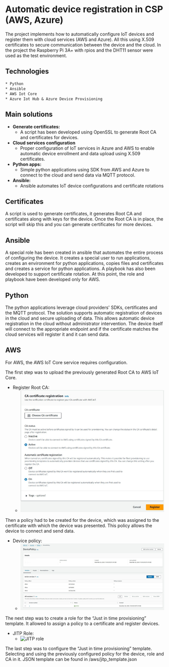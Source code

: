 # Automatic device registration in CSP (AWS, Azure)

The project implements how to automatically configure IoT devices and register them with cloud services (AWS and Azure). 
All this using X.509 certificates to secure communication between the device and the cloud. 
In the project the Raspberry Pi 3A+ with rpios and the DHT11 sensor were used as the test environment.

## Technologies
    * Python
    * Ansible
    * AWS Iot Core
    * Azure Iot Hub & Azure Device Provisioning

## Main solutions

* **Generate certificates:**
    * A script has been developed using OpenSSL to generate Root CA and certificates for devices.
* **Cloud services configuration**
    * Proper configuration of IoT services in Azure and AWS to enable automatic device enrollment and data upload using X.509 certificates.
* **Python apps:**
    * Simple python applications using SDK from AWS and Azure to connect to the cloud and send data via MQTT protocol.
* **Ansible:**
    * Ansible automates IoT device configurations and certificate rotations 

## Certificates
A script is used to generate certificates, it generates Root CA and certificates along with keys for the device. 
Once the Root CA is in place, the script will skip this and you can generate certificates for more devices.

## Ansible
A special role has been created in ansible that automates the entire process of configuring the device. 
It creates a special user to run applications, creates an environment for python applications, copies files and certificates and creates a service for python applications.
A playbook has also been developed to support certificate rotation. At this point, the role and playbook have been developed only for AWS.

## Python
The python applications leverage cloud providers' SDKs, certificates and the MQTT protocol. The solution supports automatic registration of devices in the cloud and secure uploading of data. This allows automatic device registration in the cloud without administrator intervention. The device itself will connect to the appropriate endpoint and if the certificate matches the cloud services will register it and it can send data.

## AWS
For AWS, the AWS IoT Core service requires configuration.

The first step was to upload the previously generated Root CA to AWS IoT Core.
* Register Root CA:
    * ![Upload rootca](aws/screenshots/register_ca_aws.jpg)


Then a policy had to be created for the device, which was assigned to the certificate with which the device was presented. 
This policy allows the device to connect and send data.
* Device policy:
    * ![Upload rootca](aws/screenshots/device_policy_aws.jpg)

The next step was to create a role for the “Just in time provisioning” template. 
It allowed to assign a policy to a certificate and register devices.
* JITP Role:
    * ![JITP role](aws/screenshots/jitp_role_aws)


The last step was to configure the “Just in time provisioning” template. 
Selecting and using the previously configured policy for the device, role and CA in it.
JSON template can be found in /aws/jitp_template.json
